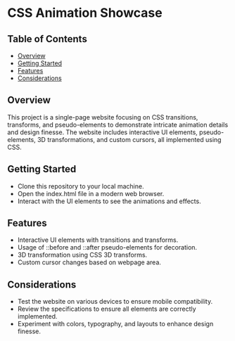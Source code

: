 # CSS Animation Showcase

## Table of Contents

- [Overview](#overview)
- [Getting Started](#getting_started)
- [Features](#features)
- [Considerations](#considerations)

## Overview <a name = "overview"></a>

This project is a single-page website focusing on CSS transitions, transforms, and pseudo-elements to demonstrate intricate animation details and design finesse. The website includes interactive UI elements, pseudo-elements, 3D transformations, and custom cursors, all implemented using CSS.

## Getting Started <a name = "getting_started"></a>

- Clone this repository to your local machine.
- Open the index.html file in a modern web browser.
- Interact with the UI elements to see the animations and effects.

## Features <a name = "features"></a>

- Interactive UI elements with transitions and transforms.
- Usage of ::before and ::after pseudo-elements for decoration.
- 3D transformation using CSS 3D transforms.
- Custom cursor changes based on webpage area.

## Considerations <a name = "considerations"></a>

- Test the website on various devices to ensure mobile compatibility.
- Review the specifications to ensure all elements are correctly implemented.
- Experiment with colors, typography, and layouts to enhance design finesse.